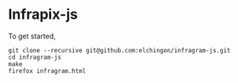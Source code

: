 # Infrapix-js

To get started,

    git clone --recursive git@github.com:elchingon/infragram-js.git
    cd infragram-js
    make
    firefox infragram.html
